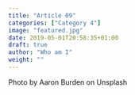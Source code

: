 ```yaml
---
title: "Article 09"
categories: ["Category 4"]
image: "featured.jpg"
date: 2019-05-01T20:58:35+01:00
draft: true
author: "Who am I"
weight: ""
---
```


Photo by Aaron Burden on Unsplash

